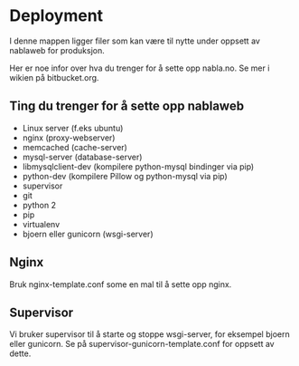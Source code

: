 # Deployment

I denne mappen ligger filer som kan være til nytte 
under oppsett av nablaweb for produksjon.


Her er noe infor over hva du trenger for å sette opp nabla.no.
Se mer i wikien på bitbucket.org.

## Ting du trenger for å sette opp nablaweb

* Linux server (f.eks ubuntu)
* nginx             (proxy-webserver)
* memcached         (cache-server)
* mysql-server      (database-server)
* libmysqlclient-dev (kompilere python-mysql bindinger via pip)
* python-dev    (kompilere Pillow og python-mysql via pip)
* supervisor
* git
* python 2
* pip
* virtualenv
* bjoern eller gunicorn (wsgi-server)

## Nginx

Bruk nginx-template.conf some en mal til å sette opp nginx.

## Supervisor

Vi bruker supervisor til å starte og stoppe wsgi-server,
for eksempel bjoern eller gunicorn.
Se på supervisor-gunicorn-template.conf for oppsett av dette.

